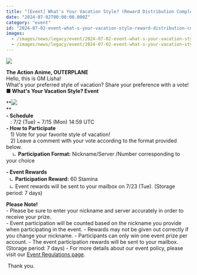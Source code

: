 ```yaml
---
title: "[Event] What's Your Vacation Style? (Reward Distribution Completed)"
date: "2024-07-02T00:00:00.000Z"
category: "event"
id: "2024-07-02-event-what-s-your-vacation-style-reward-distribution-completed"
images:
  - /images/news/legacy/event/2024-07-02-event-what-s-your-vacation-style-reward-distribution-completed/db2cdf64d393462f811ddce389fd99f9.webp
  - /images/news/legacy/event/2024-07-02-event-what-s-your-vacation-style-reward-distribution-completed/1a87cdd4269344af8f0f6228910f6dd9.webp
---
```


![](/images/news/legacy/event/2024-07-02-event-what-s-your-vacation-style-reward-distribution-completed/db2cdf64d393462f811ddce389fd99f9.webp)  
  

**The Action Anime, OUTERPLANE**  
Hello, this is GM Lisha!  
What's your preferred style of vacation? Share your preference with a vote! **■ What's Your Vacation Style? Event**

**![](/images/news/legacy/event/2024-07-02-event-what-s-your-vacation-style-reward-distribution-completed/1a87cdd4269344af8f0f6228910f6dd9.webp)  
**  
**\- Schedule**  
   : 7/2 (Tue) ~ 7/15 (Mon) 14:59 UTC  
**\- How to Participate**  
   1) Vote for your favorite style of vacation!  
   2) Leave a comment with your vote according to the format provided below.  
    ㄴ **Participation Format:** Nickname/Server /Number corresponding to your choice  
  
**\- Event Rewards**  
  ㄴ **Participation Reward:** 60 Stamina  
  ㄴ Event rewards will be sent to your mailbox on 7/23 (Tue). (Storage period: 7 days)

  
**Please Note!**  
\- Please be sure to enter your nickname and server accurately in order to receive your prize.  
\- Event participation will be counted based on the nickname you provide when participating in the event. - Rewards may not be given out correctly if you change your nickname. - Participants can only win one event prize per account. - The event participation rewards will be sent to your mailbox. (Storage period: 7 days) - For more details about our event policy, please visit our [Event Regulations page](https://common.game.onstove.com/terms/index?gameType=MOBILE&termsType=8&langCode=en).

  
 Thank you.
